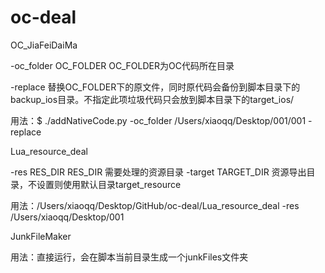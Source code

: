 # oc-deal

OC_JiaFeiDaiMa

-oc_folder OC_FOLDER  OC_FOLDER为OC代码所在目录

-replace  替换OC_FOLDER下的原文件，同时原代码会备份到脚本目录下的backup_ios目录。不指定此项垃圾代码只会放到脚本目录下的target_ios/

用法：$ ./addNativeCode.py -oc_folder /Users/xiaoqq/Desktop/001/001  -replace


Lua_resource_deal

-res RES_DIR  RES_DIR 需要处理的资源目录
-target TARGET_DIR  资源导出目录，不设置则使用默认目录target_resource

用法：/Users/xiaoqq/Desktop/GitHub/oc-deal/Lua_resource_deal -res /Users/xiaoqq/Desktop/001


JunkFileMaker

用法：直接运行，会在脚本当前目录生成一个junkFiles文件夹
